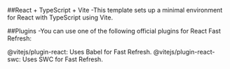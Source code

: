 ##React + TypeScript + Vite
-This template sets up a minimal environment for React with TypeScript using Vite.

##Plugins
-You can use one of the following official plugins for React Fast Refresh:

@vitejs/plugin-react: Uses Babel for Fast Refresh.
@vitejs/plugin-react-swc: Uses SWC for Fast Refresh.

